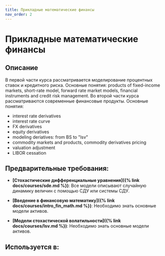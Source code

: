 ```yaml
---
title: Прикладные математические финансы
nav_order: 2
---
```


# Прикладные математические финансы


## Описание 
В первой части курса рассматривается моделирование процентных ставок и кредитного риска. 
Основные понятия: products of fixed-income markets, short-rate model, forward rate market models,
financial instruments and credit risk management.
Во второй части курса рассматриваются современные финансовые продукты.
Основные понятия:
- interest rate derivatives
- interest rate curve
- FX derivatives
- equity derivatives
- modeling deriatives: from BS to "lsv"
- commodity markets and products, commodity derivatives pricing
- valuation adjustment
- LIBOR cessation 


## Предварительные требования:

- **[Стохастические дифференциальные уравнения]({% link docs/courses/sde.md %})**: Все модели описывают случайную динамику величин с помощью СДУ или системы СДУ.


- **[Введение в финансовую математику]({% link docs/courses/intro_fin_math.md %})**: Необходимо знать основные модели активов. 


- **[Модели стохастической волатильности]({% link docs/courses/lsv.md %})**: Необходимо знать основные модели активов. 



## Используется в:
